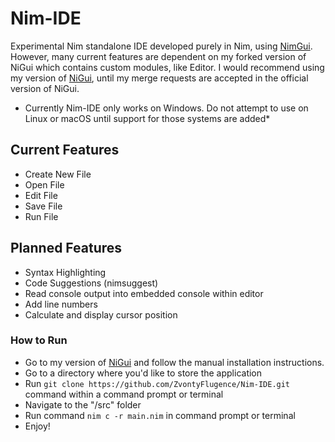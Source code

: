 # Nim-IDE
Experimental Nim standalone IDE developed purely in Nim, using [NimGui](https://github.com/trustable-code/NiGui).
However, many current features are dependent on my forked version of NiGui which contains custom modules, like Editor. I would recommend using my version of [NiGui](https://github.com/ZvontyFlugence/NiGui), until my merge requests are accepted in the official version of NiGui.

* Currently Nim-IDE only works on Windows. Do not attempt to use on Linux or macOS until support for those systems are added*

## Current Features
- Create New File
- Open File
- Edit File
- Save File
- Run File

## Planned Features
- Syntax Highlighting
- Code Suggestions (nimsuggest)
- Read console output into embedded console within editor
- Add line numbers
- Calculate and display cursor position

### How to Run
- Go to my version of [NiGui](https://github.com/ZvontyFlugence/NiGui) and follow the manual installation instructions.
- Go to a directory where you'd like to store the application
- Run `git clone https://github.com/ZvontyFlugence/Nim-IDE.git` command within a command prompt or terminal
- Navigate to the "/src" folder
- Run command `nim c -r main.nim` in command prompt or terminal
- Enjoy!
